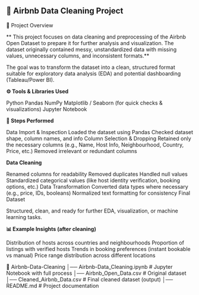 ## 🏡 Airbnb Data Cleaning Project
📌 Project Overview

** This project focuses on data cleaning and preprocessing of the Airbnb Open Dataset to prepare it for further analysis and visualization. The dataset originally contained messy, unstandardized data with missing values, unnecessary columns, and inconsistent formats.**

The goal was to transform the dataset into a clean, structured format suitable for exploratory data analysis (EDA) and potential dashboarding (Tableau/Power BI).

**⚙️ Tools & Libraries Used**

Python
Pandas
NumPy
Matplotlib / Seaborn (for quick checks & visualizations)
Jupyter Notebook

**🔑 Steps Performed**

Data Import & Inspection
Loaded the dataset using Pandas
Checked dataset shape, column names, and info
Column Selection & Dropping
Retained only the necessary columns (e.g., Name, Host Info, Neighbourhood, Country, Price, etc.)
Removed irrelevant or redundant columns

**Data Cleaning**

Renamed columns for readability
Removed duplicates
Handled null values
Standardized categorical values (like host identity verification, booking options, etc.)
Data Transformation
Converted data types where necessary (e.g., price, IDs, booleans)
Normalized text formatting for consistency
Final Dataset

Structured, clean, and ready for further EDA, visualization, or machine learning tasks.

**📊 Example Insights (after cleaning)**

Distribution of hosts across countries and neighbourhoods
Proportion of listings with verified hosts
Trends in booking preferences (instant bookable vs manual)
Price range distribution across different locations

📂 Airbnb-Data-Cleaning
│── Airbnb-Data_Cleaning.ipynb   # Jupyter Notebook with full process
│── Airbnb_Open_Data.csv         # Original dataset
│── Cleaned_Airbnb_Data.csv      # Final cleaned dataset (output)
│── README.md                    # Project documentation
